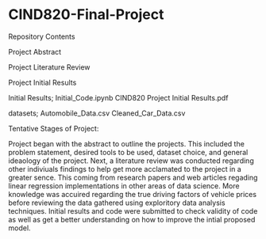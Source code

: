 # CIND820-Final-Project

Repository Contents

Project Abstract

Project Literature Review

Project Initial Results

Initial Results; 
  Initial_Code.ipynb
  CIND820 Project Initial Results.pdf

datasets;
  Automobile_Data.csv
  Cleaned_Car_Data.csv




Tentative Stages of Project:

Project began with the abstract to outline the projects. This included the problem statement, desired tools to be used, dataset choice, and general ideaology of the project. Next, a literature review was conducted regarding other indiviuals findings to help get more acclamated to the project in a greater sence. This coming from research papers and web articles regading linear regression implementations in other areas of data science. More knowledge was accuired regarding the true driving factors of vehicle prices before reviewing the data gathered using exploritory data analysis techniques. Initial results and code were submitted to check validity of code as well as get a better understanding on how to improve the intial proposed model. 
